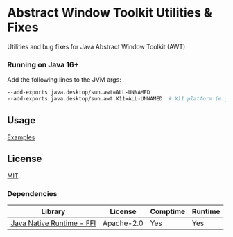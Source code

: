 # Abstract Window Toolkit Utilities & Fixes
Utilities and bug fixes for Java Abstract Window Toolkit (AWT)

### Running on Java 16+
Add the following lines to the JVM args:
```sh
--add-exports java.desktop/sun.awt=ALL-UNNAMED
--add-exports java.desktop/sun.awt.X11=ALL-UNNAMED  # X11 platform (e.g. GNU/Linux, *BSD) only
```

## Usage
[Examples](src/test/java/com/tianscar/awt/)

## License
[MIT](/LICENSE)  

### Dependencies
| Library                                                     | License    | Comptime | Runtime |
|-------------------------------------------------------------|------------|----------|---------|
| [Java Native Runtime - FFI](https://github.com/jnr/jnr-ffi) | Apache-2.0 | Yes      | Yes     |
